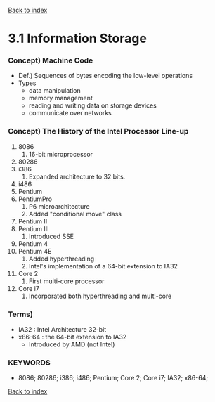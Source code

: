 [Back to index](../../main.md)

# 3.1 Information Storage

### Concept) Machine Code
* Def.) Sequences of bytes encoding the low-level operations 
* Types
  * data manipulation
  * memory management
  * reading and writing data on storage devices
  * communicate over networks

### Concept) The History of the Intel Processor Line-up
1. 8086
   1. 16-bit microprocessor
2. 80286
3. i386
   1. Expanded architecture to 32 bits.
4. i486
5. Pentium
6. PentiumPro
   1. P6 microarchitecture
   2. Added "conditional move" class
7. Pentium II
8. Pentium III
   1. Introduced SSE
9.  Pentium 4
10. Pentium 4E
    1. Added hyperthreading
    2. Intel's implementation of a 64-bit extension to IA32
11. Core 2
    1. First multi-core processor
12. Core i7
    1.  Incorporated both hyperthreading and multi-core

### Terms)
* IA32 : Intel Architecture 32-bit
* x86-64 : the 64-bit extension to IA32
  * Introduced by AMD (not Intel)


### KEYWORDS
* 8086; 80286; i386; i486; Pentium; Core 2; Core i7; IA32; x86-64;


[Back to index](../../main.md)